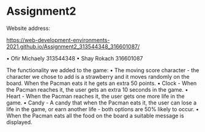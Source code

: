 # Assignment2

Website address: 

https://web-development-environments-2021.github.io/Assignment2_313544348_316601087/

•	Ofir Michaely 313544348
•	Shay Rokach 316601087

The functionality we added to the game:
•	The moving score character - the character we chose to add is a strawberry and it moves randomly on the board. When the Pacman eats it he gets an extra 50 points.
•	Clock - When the Pacman reaches it, the user gets an extra 10 seconds in the game.
•	Heart - When the Pacman reaches it, the user gets one more life in the game.
•	Candy - A candy that when the Pacman eats it, the user can lose a life in the game, or earn another life - both options are 50% likely to occur.
•	When the Pacman eats all the food on the board a suitable message is displayed.

